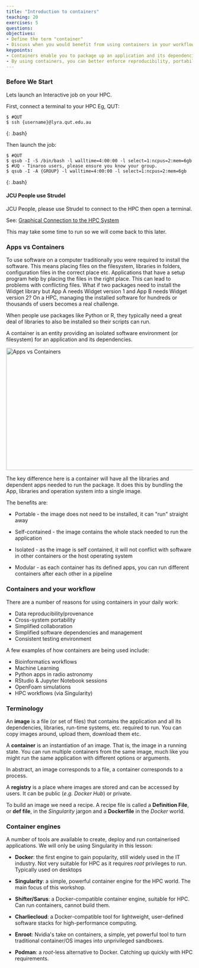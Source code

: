 ```yaml
---
title: "Introduction to containers"
teaching: 20
exercises: 5
questions:
objectives:
- Define the term "container"
- Discuss when you would benefit from using containers in your workflow
keypoints:
- Containers enable you to package up an application and its dependencies.
- By using containers, you can better enforce reproducibility, portability and share-ability of your computational workflows.
---
```


### Before We Start
Lets launch an Interactive job on your HPC.

First, connect a terminal to your HPC
Eg, QUT:

```
$ #QUT
$ ssh {username}@lyra.qut.edu.au
```
{: .bash}

Then launch the job:
 
```
$ #QUT
$ qsub -I -S /bin/bash -l walltime=4:00:00 -l select=1:ncpus=2:mem=6gb
$ #UQ - Tinaroo users, please ensure you know your group.
$ qsub -I -A {GROUP} -l walltime=4:00:00 -l select=1:ncpus=2:mem=6gb
```
{: .bash}

#### JCU People use Strudel
JCU People, please use Strudel to connect to the HPC then open a terminal.

See: [Graphical Connection to the HPC System](https://www.cqu.edu.au/eresearch/high-performance-computing/hpc-user-guides-and-faqs/graphical-connection-to-the-hpc-system)

This may take some time to run so we will come back to this later.

### Apps vs Containers

To use software on a computer traditionally you were required to install the software. This means placing files on the filesystem, libraries in folders, configuration files in the correct place etc. Applications that have a setup program help by placing the files in the right place. This can lead to problems with conflicting files. What if two packages need to install the Widget library but App A needs Widget version 1 and App B needs Widget version 2? On a HPC, managing the installed software for hundreds or thousands of users becomes a real challenge.

When people use packages like Python or R, they typically need a great deal of libraries to also be installed so their scripts can run.

A container is an entity providing an isolated software environment (or filesystem) for an application and its dependencies.  

<img src="{{ page.root }}/fig/container_diagram.png" alt="Apps vs Containers" width="708" height="331"/>

The key difference here is a container will have all the libraries and dependent apps needed to run the package. It does this by bundling the App, libraries and operation system into a single image.

The benefits are:

* Portable - the image does not need to be installed, it can "run" straight away

* Self-contained - the image contains the whole stack needed to run the application

* Isolated - as the image is self contained, it will not conflict with software in other containers or the host operating system

* Modular - as each container has its defined apps, you can run different containers after each other in a pipeline


### Containers and your workflow

There are a number of reasons for using containers in your daily work:

* Data reproducibility/provenance
* Cross-system portability
* Simplified collaboration
* Simplified software dependencies and management
* Consistent testing environment

A few examples of how containers are being used include:

* Bioinformatics workflows
* Machine Learning 
* Python apps in radio astronomy
* RStudio & Jupyter Notebook sessions
* OpenFoam simulations
* HPC workflows (via Singularity)

### Terminology

An **image** is a file (or set of files) that contains the application and all its dependencies, libraries, run-time systems, etc. required to run.  You can copy images around, upload them, download them etc.

A **container** is an instantiation of an image.  That is, the image in a running state.  You can run multiple containers from the same image, much like you might run the same application with different options or arguments.

In abstract, an image corresponds to a file, a container corresponds to a process.

A **registry** is a place where images are stored and can be accessed by users.  It can be public (*e.g.* *Docker Hub*) or private.

To build an image we need a recipe.  A recipe file is called a **Definition File**, or **def file**, in the *Singularity* jargon and a **Dockerfile** in the *Docker* world.


### Container engines

A number of tools are available to create, deploy and run containerised applications.  We will only be using Singularity in this lesson:

* **Docker**: the first engine to gain popularity, still widely used in the IT industry.  Not very suitable for HPC as it requires *root* privileges to run. Typically used on desktops

* **Singularity**: a simple, powerful container engine for the HPC world.  The main focus of this workshop.

* **Shifter/Sarus**: a Docker-compatible container engine, suitable for HPC.  Can run containers, cannot build them.

* **Charliecloud**: a Docker-compatible tool for lightweight, user-defined software stacks for high-performance computing.

* **Enroot**: Nvidia's take on containers, a simple, yet powerful tool to turn traditional container/OS images into unprivileged sandboxes.

* **Podman**: a *root*-less alternative to Docker.  Catching up quickly with HPC requirements.
